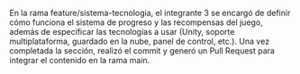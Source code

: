 En la rama feature/sistema-tecnologia, el integrante 3 se encargó de definir cómo funciona el sistema de progreso y las recompensas del juego, además de especificar las tecnologías a usar (Unity, soporte multiplataforma, guardado en la nube, panel de control, etc.). Una vez completada la sección, realizó el commit y generó un Pull Request para integrar el contenido en la rama main.
